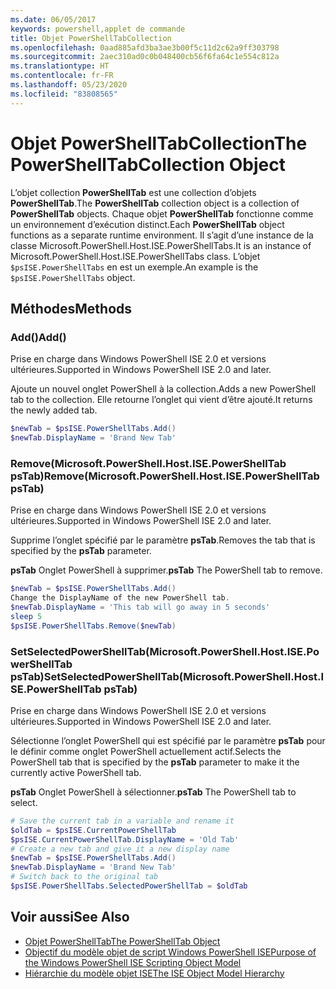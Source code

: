 ```yaml
---
ms.date: 06/05/2017
keywords: powershell,applet de commande
title: Objet PowerShellTabCollection
ms.openlocfilehash: 0aad885afd3ba3ae3b00f5c11d2c62a9ff303798
ms.sourcegitcommit: 2aec310ad0c0b048400cb56f6fa64c1e554c812a
ms.translationtype: HT
ms.contentlocale: fr-FR
ms.lasthandoff: 05/23/2020
ms.locfileid: "83808565"
---
```

# <a name="the-powershelltabcollection-object"></a><span data-ttu-id="2a320-103">Objet PowerShellTabCollection</span><span class="sxs-lookup"><span data-stu-id="2a320-103">The PowerShellTabCollection Object</span></span>

<span data-ttu-id="2a320-104">L’objet collection **PowerShellTab** est une collection d’objets **PowerShellTab**.</span><span class="sxs-lookup"><span data-stu-id="2a320-104">The **PowerShellTab** collection object is a collection of **PowerShellTab** objects.</span></span> <span data-ttu-id="2a320-105">Chaque objet **PowerShellTab** fonctionne comme un environnement d’exécution distinct.</span><span class="sxs-lookup"><span data-stu-id="2a320-105">Each **PowerShellTab** object functions as a separate runtime environment.</span></span> <span data-ttu-id="2a320-106">Il s’agit d’une instance de la classe Microsoft.PowerShell.Host.ISE.PowerShellTabs.</span><span class="sxs-lookup"><span data-stu-id="2a320-106">It is an instance of Microsoft.PowerShell.Host.ISE.PowerShellTabs class.</span></span> <span data-ttu-id="2a320-107">L’objet `$psISE.PowerShellTabs` en est un exemple.</span><span class="sxs-lookup"><span data-stu-id="2a320-107">An example is the `$psISE.PowerShellTabs` object.</span></span>

## <a name="methods"></a><span data-ttu-id="2a320-108">Méthodes</span><span class="sxs-lookup"><span data-stu-id="2a320-108">Methods</span></span>

### <a name="add"></a><span data-ttu-id="2a320-109">Add\(\)</span><span class="sxs-lookup"><span data-stu-id="2a320-109">Add\(\)</span></span>

<span data-ttu-id="2a320-110">Prise en charge dans Windows PowerShell ISE 2.0 et versions ultérieures.</span><span class="sxs-lookup"><span data-stu-id="2a320-110">Supported in Windows PowerShell ISE 2.0 and later.</span></span>

<span data-ttu-id="2a320-111">Ajoute un nouvel onglet PowerShell à la collection.</span><span class="sxs-lookup"><span data-stu-id="2a320-111">Adds a new PowerShell tab to the collection.</span></span> <span data-ttu-id="2a320-112">Elle retourne l’onglet qui vient d’être ajouté.</span><span class="sxs-lookup"><span data-stu-id="2a320-112">It returns the newly added tab.</span></span>

```powershell
$newTab = $psISE.PowerShellTabs.Add()
$newTab.DisplayName = 'Brand New Tab'
```

### <a name="removemicrosoftpowershellhostisepowershelltab-pstab"></a><span data-ttu-id="2a320-113">Remove\(Microsoft.PowerShell.Host.ISE.PowerShellTab psTab\)</span><span class="sxs-lookup"><span data-stu-id="2a320-113">Remove\(Microsoft.PowerShell.Host.ISE.PowerShellTab psTab\)</span></span>

<span data-ttu-id="2a320-114">Prise en charge dans Windows PowerShell ISE 2.0 et versions ultérieures.</span><span class="sxs-lookup"><span data-stu-id="2a320-114">Supported in Windows PowerShell ISE 2.0 and later.</span></span>

<span data-ttu-id="2a320-115">Supprime l’onglet spécifié par le paramètre **psTab**.</span><span class="sxs-lookup"><span data-stu-id="2a320-115">Removes the tab that is specified by the **psTab** parameter.</span></span>

<span data-ttu-id="2a320-116">**psTab** Onglet PowerShell à supprimer.</span><span class="sxs-lookup"><span data-stu-id="2a320-116">**psTab** The PowerShell tab to remove.</span></span>

```powershell
$newTab = $psISE.PowerShellTabs.Add()
Change the DisplayName of the new PowerShell tab.
$newTab.DisplayName = 'This tab will go away in 5 seconds'
sleep 5
$psISE.PowerShellTabs.Remove($newTab)
```

### <a name="setselectedpowershelltabmicrosoftpowershellhostisepowershelltab-pstab"></a><span data-ttu-id="2a320-117">SetSelectedPowerShellTab\(Microsoft.PowerShell.Host.ISE.PowerShellTab psTab\)</span><span class="sxs-lookup"><span data-stu-id="2a320-117">SetSelectedPowerShellTab\(Microsoft.PowerShell.Host.ISE.PowerShellTab psTab\)</span></span>

<span data-ttu-id="2a320-118">Prise en charge dans Windows PowerShell ISE 2.0 et versions ultérieures.</span><span class="sxs-lookup"><span data-stu-id="2a320-118">Supported in Windows PowerShell ISE 2.0 and later.</span></span>

<span data-ttu-id="2a320-119">Sélectionne l’onglet PowerShell qui est spécifié par le paramètre **psTab** pour le définir comme onglet PowerShell actuellement actif.</span><span class="sxs-lookup"><span data-stu-id="2a320-119">Selects the PowerShell tab that is specified by the **psTab** parameter to make it the currently active PowerShell tab.</span></span>

<span data-ttu-id="2a320-120">**psTab** Onglet PowerShell à sélectionner.</span><span class="sxs-lookup"><span data-stu-id="2a320-120">**psTab** The PowerShell tab to select.</span></span>

```powershell
# Save the current tab in a variable and rename it
$oldTab = $psISE.CurrentPowerShellTab
$psISE.CurrentPowerShellTab.DisplayName = 'Old Tab'
# Create a new tab and give it a new display name
$newTab = $psISE.PowerShellTabs.Add()
$newTab.DisplayName = 'Brand New Tab'
# Switch back to the original tab
$psISE.PowerShellTabs.SelectedPowerShellTab = $oldTab
```

## <a name="see-also"></a><span data-ttu-id="2a320-121">Voir aussi</span><span class="sxs-lookup"><span data-stu-id="2a320-121">See Also</span></span>

- [<span data-ttu-id="2a320-122">Objet PowerShellTab</span><span class="sxs-lookup"><span data-stu-id="2a320-122">The PowerShellTab Object</span></span>](The-PowerShellTab-Object.md)
- [<span data-ttu-id="2a320-123">Objectif du modèle objet de script Windows PowerShell ISE</span><span class="sxs-lookup"><span data-stu-id="2a320-123">Purpose of the Windows PowerShell ISE Scripting Object Model</span></span>](Purpose-of-the-Windows-PowerShell-ISE-Scripting-Object-Model.md)
- [<span data-ttu-id="2a320-124">Hiérarchie du modèle objet ISE</span><span class="sxs-lookup"><span data-stu-id="2a320-124">The ISE Object Model Hierarchy</span></span>](The-ISE-Object-Model-Hierarchy.md)
